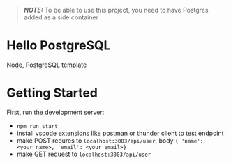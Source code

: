 > **_NOTE:_** To be able to use this project, you need to have Postgres added as a side container

# Hello PostgreSQL

Node, PostgreSQL template

# Getting Started

First, run the development server:

- `npm run start`
- install vscode extensions like postman or thunder client to test endpoint
- make POST requres to `localhost:3003/api/user`, body `{ 'name': <your_name>, 'email': <your_email>}`
- make GET request to `localhost:3003/api/user`
